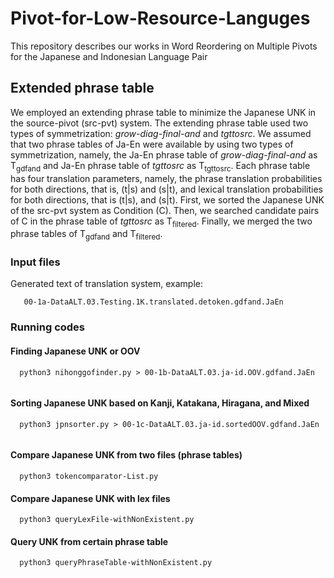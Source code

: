 # Pivot-for-Low-Resource-Languges
This repository describes our works in Word Reordering on Multiple Pivots for the Japanese and Indonesian Language Pair 

## Extended phrase table
We employed an extending phrase table to minimize the Japanese UNK in the source-pivot (src-pvt) system. The extending phrase table used two types of symmetrization: *grow-diag-final-and* and *tgttosrc*. We assumed that two phrase tables of Ja-En were available by using two types of symmetrization, namely, the Ja-En phrase table of *grow-diag-final-and* as T<sub>gdfand</sub> and Ja-En phrase table of *tgttosrc* as T<sub>tgttosrc</sub>. Each phrase table has four translation parameters, namely, the phrase translation probabilities for both directions, that is, (t|s) and (s|t), and lexical translation probabilities for both directions, that is (t|s), and (s|t). First, we sorted the Japanese UNK of the src-pvt system as Condition (C). Then, we searched candidate pairs of C in the phrase table of *tgttosrc* as T<sub>filtered</sub>. Finally, we merged the two phrase tables of T<sub>gdfand</sub> and T<sub>filtered</sub>. 

### Input files
Generated text of translation system, example:
```
   00-1a-DataALT.03.Testing.1K.translated.detoken.gdfand.JaEn
```

### Running codes
#### Finding Japanese UNK or OOV

```
  python3 nihonggofinder.py > 00-1b-DataALT.03.ja-id.OOV.gdfand.JaEn
  
```
#### Sorting Japanese UNK based on Kanji, Katakana, Hiragana, and Mixed

```
  python3 jpnsorter.py > 00-1c-DataALT.03.ja-id.sortedOOV.gdfand.JaEn
  
```
#### Compare Japanese UNK from two files (phrase tables)

```
  python3 tokencomparator-List.py

```

#### Compare Japanese UNK with lex files

```
  python3 queryLexFile-withNonExistent.py

```
#### Query UNK from certain phrase table

```
  python3 queryPhraseTable-withNonExistent.py

```

